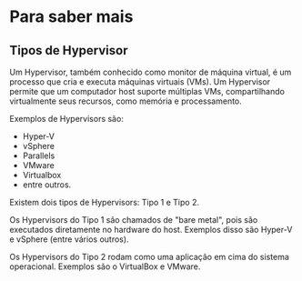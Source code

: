 # Para saber mais

## Tipos de Hypervisor

Um Hypervisor, também conhecido como monitor de máquina virtual, é um processo que cria e executa máquinas virtuais (VMs). Um Hypervisor permite que um computador host suporte múltiplas VMs, compartilhando virtualmente seus recursos, como memória e processamento.

Exemplos de Hypervisors são:

- Hyper-V
- vSphere
- Parallels
- VMware
- Virtualbox
- entre outros.

Existem dois tipos de Hypervisors: Tipo 1 e Tipo 2.

Os Hypervisors do Tipo 1 são chamados de "bare metal", pois são executados diretamente no hardware do host. Exemplos disso são Hyper-V e vSphere (entre vários outros).

Os Hypervisors do Tipo 2 rodam como uma aplicação em cima do sistema operacional. Exemplos são o VirtualBox e VMware.
